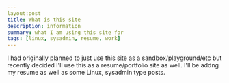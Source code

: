 ```yaml
---
layout:post
title: What is this site
description: information
summary: what I am using this site for
tags: [linux, sysadmin, resume, work]
---
```


I had originally planned to just use this site as a sandbox/playground/etc but recently decided I'll use this as a resume/portfolio site as well. I'll be addng my resume as well as some Linux, sysadmin type posts.
